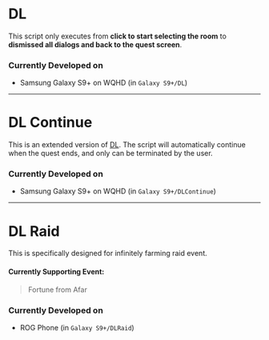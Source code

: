 # DL
This script only executes from **click to start selecting the room** to **dismissed all dialogs and back to the quest screen**.

### Currently Developed on
- Samsung Galaxy S9+ on WQHD (in `Galaxy S9+/DL`)
----
# DL Continue
This is an extended version of [DL](#DL). The script will automatically continue when the quest ends, and only can be terminated by the user.

### Currently Developed on
- Samsung Galaxy S9+ on WQHD (in `Galaxy S9+/DLContinue`)
----
# DL Raid
This is specifically designed for infinitely farming raid event.

#### Currently Supporting Event:
> Fortune from Afar 

### Currently Developed on
- ROG Phone (in `Galaxy S9+/DLRaid`)